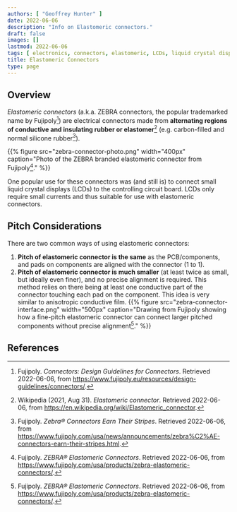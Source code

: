 ```yaml
---
authors: [ "Geoffrey Hunter" ]
date: 2022-06-06
description: "Info on Elastomeric connectors."
draft: false
images: []
lastmod: 2022-06-06
tags: [ electronics, connectors, elastomeric, LCDs, liquid crystal displays, current, ZEBRA, anisotropic, conductive, Fujipoly ]
title: Elastomeric Connectors
type: page
---
```


## Overview

_Elastomeric connectors_ (a.k.a. ZEBRA connectors, the popular trademarked name by Fujipoly[^bib-fujipoly-design-guidelines]) are electrical connectors made from **alternating regions of conductive and insulating rubber or elastomer**[^bib-wikipedia-elastomer-conn] (e.g. carbon-filled and normal silicone rubber[^bib-fujipoly-zebra-conn]).

{{% figure src="zebra-connector-photo.png" width="400px" caption="Photo of the ZEBRA branded elastomeric connector from Fujipoly[^bib-fujipoly-zebra-elastomeric-conn]." %}}

One popular use for these connectors was (and still is) to connect small liquid crystal displays (LCDs) to the controlling circuit board. LCDs only require small currents and thus suitable for use with elastomeric connectors. 

## Pitch Considerations

There are two common ways of using elastomeric connectors:

1. **Pitch of elastomeric connector is the same** as the PCB/components, and pads on components are aligned with the connector (1 to 1).
1. **Pitch of elastomeric connector is much smaller** (at least twice as small, but ideally even finer), and no precise alignment is required. This method relies on there being at least one conductive part of the connector touching each pad on the component. This idea is very similar to anisotropic conductive film.
    {{% figure src="zebra-connector-interface.png" width="500px" caption="Drawing from Fujipoly showing how a fine-pitch elastomeric connector can connect larger pitched components without precise alignment[^bib-fujipoly-zebra-elastomeric-conn]." %}}

## References

[^bib-wikipedia-elastomer-conn]: Wikipedia (2021, Aug 31). _Elastomeric connector_. Retrieved 2022-06-06, from https://en.wikipedia.org/wiki/Elastomeric_connector.
[^bib-fujipoly-zebra-conn]: Fujipoly. _Zebra® Connectors Earn Their Stripes_. Retrieved 2022-06-06, from https://www.fujipoly.com/usa/news/announcements/zebra%C2%AE-connectors-earn-their-stripes.html.
[^bib-fujipoly-design-guidelines]: Fujipoly. _Connectors: Design Guidelines for Connectors_. Retrieved 2022-06-06, from https://www.fujipoly.eu/resources/design-guidelines/connectors/.
[^bib-fujipoly-zebra-elastomeric-conn]: Fujipoly. _ZEBRA® Elastomeric Connectors_. Retrieved 2022-06-06, from https://www.fujipoly.com/usa/products/zebra-elastomeric-connectors/.
